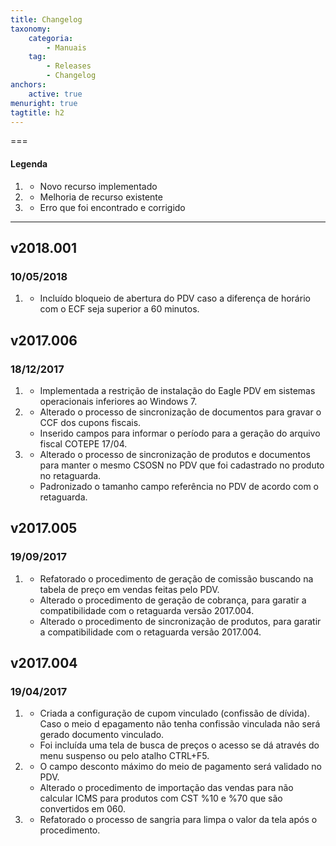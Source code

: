 ```yaml
---
title: Changelog
taxonomy:
    categoria:
        - Manuais
    tag:
        - Releases
        - Changelog
anchors:
    active: true
menuright: true
tagtitle: h2
---
```


===
#### Legenda

1. [](#new)
    * Novo recurso implementado
1. [](#improved)
    * Melhoria de recurso existente
1. [](#bugfix)
    * Erro que foi encontrado e corrigido

---
## v2018.001
### 10/05/2018
1. [](#bugfix)
    * Incluído bloqueio de abertura do PDV caso a diferença de horário com o ECF seja superior a 60 minutos.

## v2017.006
### 18/12/2017

1. [](#new)
    * Implementada a restrição de instalação do Eagle PDV em sistemas operacionais inferiores ao Windows 7.
1. [](#improved)
    * Alterado o processo de sincronização de documentos para gravar o CCF dos cupons fiscais.
    * Inserido campos para informar o período para a geração do arquivo fiscal COTEPE 17/04.
1. [](#bugfix)
    * Alterado o processo de sincronização de produtos e documentos para manter o mesmo CSOSN no PDV que foi cadastrado no produto no retaguarda.
    * Padronizado o tamanho campo referência no PDV de acordo com o retaguarda.

## v2017.005
### 19/09/2017

1. [](#improved)
    * Refatorado o procedimento de geração de comissão buscando na tabela de preço em vendas feitas pelo PDV.
    * Alterado o procedimento de geração de cobrança, para garatir a compatibilidade com o retaguarda versão 2017.004.
    * Alterado o procedimento de sincronização de produtos, para garatir a compatibilidade com o retaguarda versão 2017.004.

    
## v2017.004
### 19/04/2017

1. [](#new)
    * Criada a configuração de cupom vinculado (confissão de dívida). Caso o meio d epagamento não tenha confissão vinculada não será gerado documento vinculado.
    * Foi incluída uma tela de busca de preços o acesso se dá através do menu suspenso ou pelo atalho CTRL+F5.
2. [](#improved)
    * O campo desconto máximo do meio de pagamento será validado no PDV.
    * Alterado o procedimento de importação das vendas para não calcular ICMS para produtos com CST %10 e %70 que são convertidos em 060.
3. [](#bugfix)
    * Refatorado o processo de sangria para limpa o valor da tela após o procedimento.
    